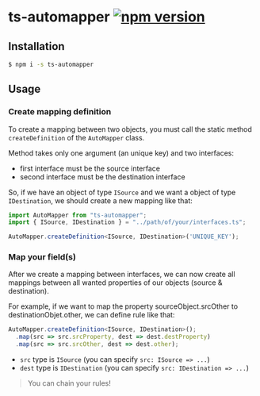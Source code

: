 # ts-automapper [![npm version](https://badge.fury.io/js/ts-automapper.svg)](https://www.npmjs.com/package/ts-automapper)

## Installation

```bash
$ npm i -s ts-automapper
```

## Usage

### Create mapping definition

To create a mapping between two objects, you must call the static method `createDefinition` of the `AutoMapper` class.

Method takes only one argument (an unique key) and two interfaces:

- first interface must be the source interface
- second interface must be the destination interface

So, if we have an object of type `ISource` and we want a object of type `IDestination`, we should create a new mapping like that:

```ts
import AutoMapper from "ts-automapper";
import { ISource, IDestination } = "../path/of/your/interfaces.ts";

AutoMapper.createDefinition<ISource, IDestination>('UNIQUE_KEY');
```

### Map your field(s)

After we create a mapping between interfaces, we can now create all mappings between all wanted properties of our objects (source & destination).

For example, if we want to map the property sourceObject.srcOther to destinationObjet.other, we can define rule like that:

```ts
AutoMapper.createDefinition<ISource, IDestination>();
  .map(src => src.srcProperty, dest => dest.destProperty)
  .map(src => src.srcOther, dest => dest.other);
```

- `src` type is `ISource` (you can specify `src: ISource => ...`)
- `dest` type is `IDestination` (you can specify `src: IDestination => ...`)

> You can chain your rules!
